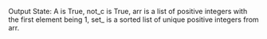 Output State: A is True, not_c is True, arr is a list of positive integers with the first element being 1, set_ is a sorted list of unique positive integers from arr.